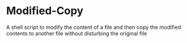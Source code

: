 Modified-Copy
=============

A shell script to modify the content of a file and then copy the modified contents to another file without disturbing the original file
